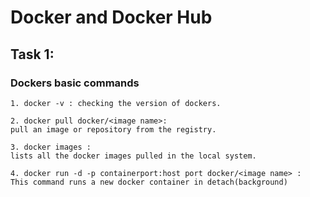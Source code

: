 # Docker and Docker Hub

## Task 1:

### Dockers basic commands

```
1. docker -v : checking the version of dockers.
```

```
2. docker pull docker/<image name>:
pull an image or repository from the registry.
```

```
3. docker images :
lists all the docker images pulled in the local system.
```

```
4. docker run -d -p containerport:host port docker/<image name> :
This command runs a new docker container in detach(background)
```
